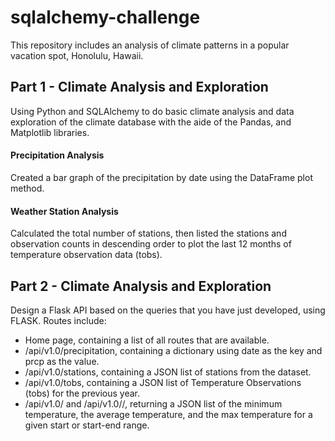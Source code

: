 # sqlalchemy-challenge

This repository includes an analysis of climate patterns in a popular vacation spot, Honolulu, Hawaii.

## Part 1 - Climate Analysis and Exploration

Using Python and SQLAlchemy to do basic climate analysis and data exploration of the climate database with the aide of the Pandas, and Matplotlib libraries. 

#### Precipitation Analysis
Created a bar graph of the precipitation by date using the DataFrame plot method.

#### Weather Station Analysis
Calculated the total number of stations, then listed the stations and observation counts in descending order to plot the last 12 months of temperature observation data (tobs).

## Part 2 - Climate Analysis and Exploration
Design a Flask API based on the queries that you have just developed, using FLASK.
Routes include:
  - Home page, containing a list of all routes that are available.
  - /api/v1.0/precipitation, containing a dictionary using date as the key and prcp as the value.
  - /api/v1.0/stations, containing a JSON list of stations from the dataset.
  - /api/v1.0/tobs, containing a JSON list of Temperature Observations (tobs) for the previous year.
  - /api/v1.0/<start> and /api/v1.0/<start>/<end>, returning a JSON list of the minimum temperature, the average temperature, and the max temperature for a given start or start-end range.

